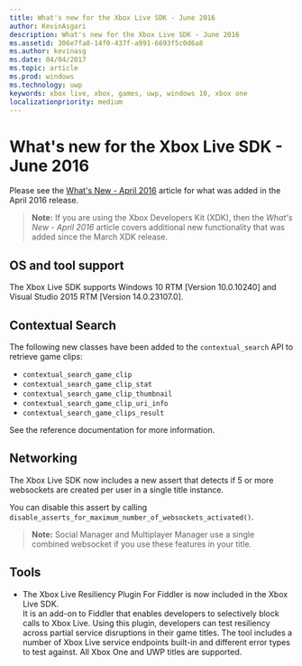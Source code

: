 ```yaml
---
title: What's new for the Xbox Live SDK - June 2016
author: KevinAsgari
description: What's new for the Xbox Live SDK - June 2016
ms.assetid: 306e7fa8-14f0-437f-a991-6693f5c0d6a8
ms.author: kevinasg
ms.date: 04/04/2017
ms.topic: article
ms.prod: windows
ms.technology: uwp
keywords: xbox live, xbox, games, uwp, windows 10, xbox one
localizationpriority: medium
---
```


# What's new for the Xbox Live SDK - June 2016

Please see the [What's New - April 2016](1604-whats-new.md) article for what was added in the April 2016 release.

> **Note:** If you are using the Xbox Developers Kit (XDK), then the *What's New - April 2016* article covers additional new functionality that was added since the March XDK release.

## OS and tool support
The Xbox Live SDK supports Windows 10 RTM [Version 10.0.10240] and Visual Studio 2015 RTM [Version 14.0.23107.0].

## Contextual Search
The following new classes have been added to the `contextual_search` API to retrieve game clips:

* `contextual_search_game_clip`
* `contextual_search_game_clip_stat`
* `contextual_search_game_clip_thumbnail`
* `contextual_search_game_clip_uri_info`
* `contextual_search_game_clips_result`

See the reference documentation for more information.

## Networking
The Xbox Live SDK now includes a new assert that detects if 5 or more websockets are created per user in a single title instance.

You can disable this assert by calling `disable_asserts_for_maximum_number_of_websockets_activated()`.

> **Note:** Social Manager and Multiplayer Manager use a single combined websocket if you use these features in your title.

## Tools
* The Xbox Live Resiliency Plugin For Fiddler is now included in the Xbox Live SDK.  
It is an add-on to Fiddler that enables developers to selectively block calls to Xbox Live.
Using this plugin, developers can test resiliency across partial service disruptions in their game titles.
The tool includes a number of Xbox Live service endpoints built-in and different error types to test against.
All Xbox One and UWP titles are supported.
